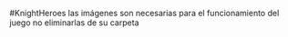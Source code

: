 #KnightHeroes las imágenes son necesarias para el funcionamiento del juego no eliminarlas de su carpeta

